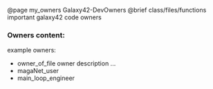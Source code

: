 @page my_owners Galaxy42-DevOwners
@brief class/files/functions  important galaxy42 code owners

### Owners content:

example owners:
- owner_of_file owner description ...
- magaNet_user
- main_loop_engineer

